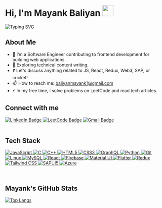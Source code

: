 <h1>Hi, I'm Mayank Baliyan <img src="https://media.giphy.com/media/hvRJCLFzcasrR4ia7z/giphy.gif" width="35"></h1>

![Typing SVG](https://readme-typing-svg.herokuapp.com/?width=600&height=50&lines=Thanks+for+dropping+by.;In+code+we+trust.+All+others+must+bring+solutions.;Debugging:+Being+the+detective+in+a+crime+movie+where+you+are+also+the+murderer.;Code+is+like+humor.+When+you+have+to+explain+it,+it’s+bad.)

## About Me
- 🔭 I’m a Software Engineer contributing to frontend development for building web applications.
- 🌱 Exploring technical content writing.
- ❓ Let's discuss anything related to JS, React, Redux, Web3, SAP, or cricket!
- 📫 How to reach me: [baliyanmayank1@gmail.com](mailto:baliyanmayank1@gmail.com)
- ⚡ In my free time, I solve problems on LeetCode and read tech articles.

## Connect with me
<div align="left">
  <a href="https://www.linkedin.com/in/mayank-baliyan-7785391a9/">
    <img src="https://img.shields.io/badge/LinkedIn-blue?style=for-the-badge&logo=linkedin&logoColor=white" alt="LinkedIn Badge"/>
  </a>
  <a href="https://leetcode.com/baliyanmayank/">
    <img src="https://img.shields.io/badge/LeetCode-black?style=for-the-badge&logo=leetcode&logoColor=white" alt="LeetCode Badge"/>
  </a>
  <a href="mailto:baliyanmayank1@gmail.com">
    <img src="https://img.shields.io/badge/Gmail-red?style=for-the-badge&logo=gmail&logoColor=white" alt="Gmail Badge"/>
  </a>
</div>

<br/>

## Tech Stack
<p align="left">
  <a href="#">
    <img alt="JavaScript" src="https://img.shields.io/badge/JavaScript-F7DF1E?style=for-the-badge&logo=javascript&logoColor=black"/>
    <img alt="C" src="https://img.shields.io/badge/c%20-%2300599C.svg?&style=for-the-badge&logo=c&logoColor=white"/>
    <img alt="C++" src="https://img.shields.io/badge/c++%20-%2300599C.svg?&style=for-the-badge&logo=c%2B%2B&logoColor=white"/>
    <img alt="HTML5" src="https://img.shields.io/badge/html5%20-%23E34F26.svg?&style=for-the-badge&logo=html5&logoColor=white"/>
    <img alt="CSS3" src="https://img.shields.io/badge/css3%20-%231572B6.svg?&style=for-the-badge&logo=css3&logoColor=white"/>
    <img alt="GraphQL" src="https://img.shields.io/badge/GraphQl-E10098?style=for-the-badge&logo=graphql&logoColor=white"/>
    <img alt="Python" src="https://img.shields.io/badge/python%20-%2314354C.svg?&style=for-the-badge&logo=python&logoColor=white"/>
    <img alt="Git" src="https://img.shields.io/badge/git%20-%23F05033.svg?&style=for-the-badge&logo=git&logoColor=white"/>
    <img alt="Linux" src="https://img.shields.io/badge/Ubuntu-E95420?style=for-the-badge&logo=ubuntu&logoColor=white"/>
    <img alt="MySQL" src="https://img.shields.io/badge/MySQL-00000F?style=for-the-badge&logo=mysql&logoColor=white"/>
    <img alt="React" src="https://img.shields.io/badge/ReactJS-ReactJS?style=for-the-badge&logo=react&color=303030"/>
    <img alt="Firebase" src="https://img.shields.io/badge/firebase-ffca28?style=for-the-badge&logo=firebase&logoColor=black"/>
    <img alt="Material UI" src="https://img.shields.io/badge/Material%20UI-0081CB?style=for-the-badge&logo=mui&logoColor=white"/>
    <img alt="Flutter" src="https://img.shields.io/badge/Flutter-02569B?style=for-the-badge&logo=flutter&logoColor=white"/>
    <img alt="Redux" src="https://img.shields.io/badge/Redux-764ABC?style=for-the-badge&logo=redux&logoColor=white"/>
    <img alt="Tailwind CSS" src="https://img.shields.io/badge/Tailwind%20CSS-38B2AC?style=for-the-badge&logo=tailwind-css&logoColor=white"/>
    <img alt="SAPUI5" src="https://img.shields.io/badge/SAPUI5-007A8D?style=for-the-badge&logo=sap&logoColor=white"/>
    <img alt="Azure" src="https://img.shields.io/badge/Azure-0089D6?style=for-the-badge&logo=microsoftazure&logoColor=white"/>
  </a>
</p>

<br/>

## Mayank's GitHub Stats
[![Top Langs](https://github-readme-stats.vercel.app/api/top-langs/?username=mayankbaliyan12&layout=compact&theme=vision-friendly-dark)](https://github.com/anuraghazra/github-readme-stats)
